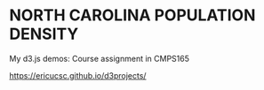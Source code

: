 # NORTH CAROLINA POPULATION DENSITY
My d3.js demos:
Course assignment in CMPS165


https://ericucsc.github.io/d3projects/
